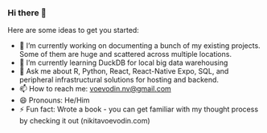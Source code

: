 ### Hi there 👋


Here are some ideas to get you started:

- 🔭 I’m currently working on documenting a bunch of my existing projects. Some of them are huge and scattered across multiple locations. 
- 🌱 I’m currently learning DuckDB for local big data warehousing
- 💬 Ask me about R, Python, React, React-Native Expo, SQL, and peripheral infrastructural solutions for hosting and backend.
- 📫 How to reach me: voevodin.nv@gmail.com
- 😄 Pronouns: He/Him
- ⚡ Fun fact: Wrote a book - you can get familiar with my thought process by checking it out (nikitavoevodin.com)

